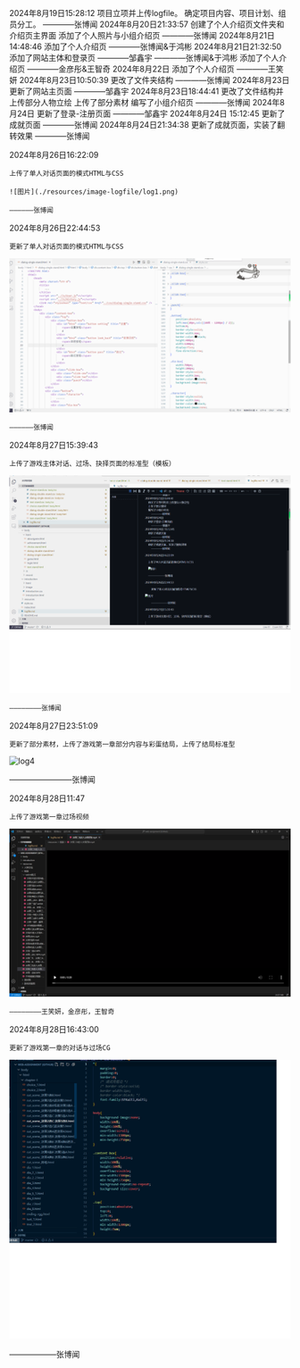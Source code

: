 2024年8月19日15:28:12
    项目立项并上传logfile。
    确定项目内容、项目计划、组员分工。
        ————张博闻
2024年8月20日21:33:57
    创建了个人介绍页文件夹和介绍页主界面
    添加了个人照片与小组介绍页
        ————张博闻
2024年8月21日14:48:46
    添加了个人介绍页
        ————张博闻&于鸿彬
2024年8月21日21:32:50
   添加了网站主体和登录页
       ————邹鑫宇
        ————张博闻&于鸿彬
    添加了个人介绍页
        ————金彦彤&王智奇
2024年8月22日
    添加了个人介绍页
        ————王笑妍
2024年8月23日10:50:39
    更改了文件夹结构
        ————张博闻
2024年8月23日
   更新了网站主页面
        ————邹鑫宇
2024年8月23日18:44:41
    更改了文件结构并上传部分人物立绘
    上传了部分素材
    编写了小组介绍页
        ————张博闻
2024年8月24日
    更新了登录-注册页面
        ————邹鑫宇
2024年8月24日 15:12:45
    更新了成就页面
        ————张博闻
2024年8月24日21:34:38
    更新了成就页面，实装了翻转效果
        ————张博闻

2024年8月26日16:22:09

    上传了单人对话页面的模式HTML与CSS

    ![图片](./resources/image-logfile/log1.png)

    ——————张博闻

2024年8月26日22:44:53

    更新了单人对话页面的模式HTML与CSS

![图片](./resources/image-logfile/log2.png)

    ——————张博闻

2024年8月27日15:39:43

    上传了游戏主体对话、过场、抉择页面的标准型（模板）

![图片](resources/image-logfile/log3.png)

    ————————张博闻

2024年8月27日23:51:09

    更新了部分素材，上传了游戏第一章部分内容与彩蛋结局，上传了结局标准型

![log4]()

   ————————张博闻

2024年8月28日11:47

    上传了游戏第一章过场视频

![图片](resources/image-logfile/log5.png)

    ————————王笑妍，金彦彤，王智奇

2024年8月28日16:43:00

    更新了游戏第一章的对话与过场CG

![图片](./resources/image-logfile/log6.png)

——————张博闻
